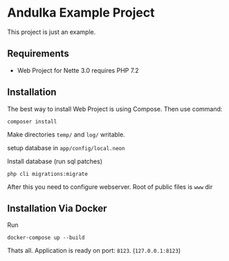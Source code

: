 Andulka Example Project
=================

This project is just an example.

Requirements
------------

- Web Project for Nette 3.0 requires PHP 7.2


Installation
------------

The best way to install Web Project is using Compose. Then use command:

	composer install

Make directories `temp/` and `log/` writable.

 setup database in `app/config/local.neon`

Install database (run sql patches)

	php cli migrations:migrate

After this you need to configure webserver. 
Root of public files is `www` dir



Installation Via Docker
------------

Run

	docker-compose up --build
	
Thats all. Application is ready on  port: `8123`. (`127.0.0.1:8123`)
